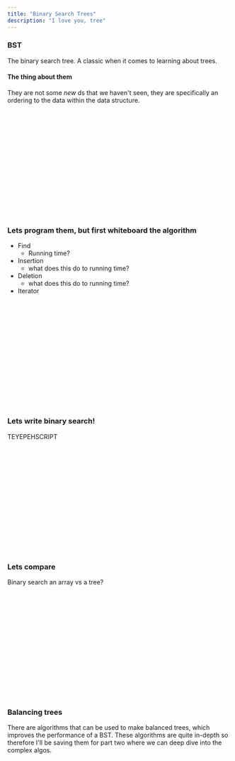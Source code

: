 ```yaml
---
title: "Binary Search Trees"
description: "I love you, tree"
---
```


### BST
The binary search tree.  A classic when it comes to learning about trees.

#### The thing about them
They are not some _new_ ds that we haven't seen, they are specifically an
ordering to the data within the data structure.

<br/>
<br/>
<br/>
<br/>
<br/>
<br/>
<br/>
<br/>
<br/>
<br/>
<br/>
<br/>
<br/>
<br/>

### Lets program them, but first whiteboard the algorithm
* Find
  * Running time?
* Insertion
  * what does this do to running time?
* Deletion
  * what does this do to running time?
* Iterator

<br/>
<br/>
<br/>
<br/>
<br/>
<br/>
<br/>
<br/>
<br/>
<br/>
<br/>
<br/>
<br/>
<br/>

### Lets write binary search!
TEYEPEHSCRIPT

<br/>
<br/>
<br/>
<br/>
<br/>
<br/>
<br/>
<br/>
<br/>
<br/>
<br/>
<br/>
<br/>
<br/>



### Lets compare
Binary search an array vs a tree?

<br/>
<br/>
<br/>
<br/>
<br/>
<br/>
<br/>
<br/>
<br/>
<br/>
<br/>
<br/>
<br/>
<br/>

### Balancing trees
There are algorithms that can be used to make balanced trees, which improves
the performance of a BST.  These algorithms are quite in-depth so therefore
I'll be saving them for part two where we can deep dive into the complex algos.

<br/>
<br/>
<br/>
<br/>
<br/>
<br/>
<br/>
<br/>
<br/>
<br/>
<br/>
<br/>
<br/>
<br/>

